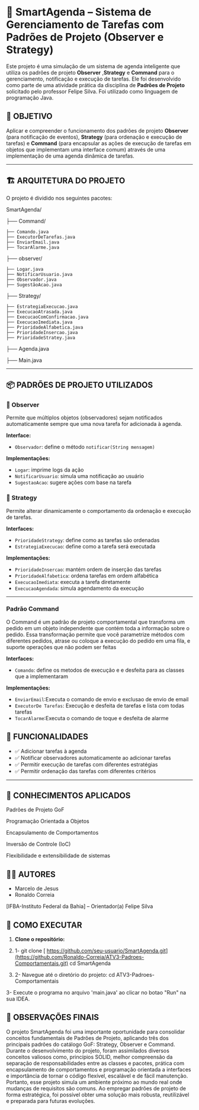 # 🧠 SmartAgenda – Sistema de Gerenciamento de Tarefas com Padrões de Projeto (Observer e Strategy)

Este projeto é uma simulação de um sistema de agenda inteligente que utiliza os padrões de projeto **Observer** ,**Strategy** e **Command** para o gerenciamento, notificação e execução de tarefas. Ele foi desenvolvido como parte de uma atividade prática da disciplina de **Padrões de Projeto** solicitado pelo professor Felipe Silva.
Foi utilizado como linguagem de programação Java.


## 🎯 OBJETIVO

Aplicar e compreender o funcionamento dos padrões de projeto **Observer** (para notificação de eventos), **Strategy** (para ordenação e execução de tarefas) e **Command** (para encapsular as ações de execução de tarefas em objetos que implementam uma interface comum) através de uma implementação de uma agenda dinâmica de tarefas.

---

## 🏗️ ARQUITETURA DO PROJETO

O projeto é dividido nos seguintes pacotes:

SmartAgenda/

├── Command/ 

    ├── Comando.java
    ├── ExecutorDeTarefas.java 
    ├── EnviarEmail.java
    ├── TocarAlarme.java
  
├── observer/ 

    ├── Logar.java 
    ├── NotificarUsuario.java 
    ├── Observador.java
    ├── SugestãoAcao.java
  
├── Strategy/ 

    ├── EstrategiaExecucao.java 
    ├── ExecucaoAtrasada.java
    ├── ExecucaoComConfirmacao.java
    ├── ExecucaoImediata.java
    ├── PrioridadeAlfabetica.java
    ├── PrioridadeInsercao.java
    ├── PrioridadeStratey.java
    
├── Agenda.java 

├── Main.java 


---

## 📦 PADRÕES DE PROJETO UTILIZADOS

### 🔁 Observer

Permite que múltiplos objetos (observadores) sejam notificados automaticamente sempre que uma nova tarefa for adicionada à agenda.

**Interface:**
- `Observador`: define o método `notificar(String mensagem)`

**Implementações:**
- `Logar`: imprime logs da ação
- `NotificarUsuario`: simula uma notificação ao usuário
- `SugestaoAcao`: sugere ações com base na tarefa

### 🧩 Strategy

Permite alterar dinamicamente o comportamento da ordenação e execução de tarefas.

**Interfaces:**
- `PrioridadeStrategy`: define como as tarefas são ordenadas
- `EstrategiaExecucao`: define como a tarefa será executada

**Implementações:**
- `PrioridadeInsercao`: mantém ordem de inserção das tarefas
- `PrioridadeAlfabetica`: ordena tarefas em ordem alfabética
- `ExecucaoImediata`: executa a tarefa diretamente
- `ExecucaoAgendada`: simula agendamento da execução

---

### Padrão Command

O Command é um padrão de projeto comportamental que transforma um pedido em um objeto independente que contém toda a informação sobre o pedido. Essa transformação permite que você parametrize métodos com diferentes pedidos, 
atrase ou coloque a execução do pedido em uma fila, e suporte operações que não podem ser feitas

**Interfaces:**
- `Comando`: define os metodos de execução e e desfeita para as classes que a implementaram

**Implementações:**
- `EnviarEmail`:Executa o comando de envio e exclusao de envio de email
- `ExecutorDe Tarefas`: Execução e desfeita de tarefas e lista com todas tarefas
- `TocarAlarme`:Executa o comando de toque e desfeita de alarme

  

## 🧪 FUNCIONALIDADES

- ✅ Adicionar tarefas à agenda
- ✅ Notificar observadores automaticamente ao adicionar tarefas
- ✅ Permitir execução de tarefas com diferentes estratégias
- ✅ Permitir ordenação das tarefas com diferentes critérios

---

## 🧠 CONHECIMENTOS APLICADOS
Padrões de Projeto GoF

Programação Orientada a Objetos

Encapsulamento de Comportamentos

Inversão de Controle (IoC)

Flexibilidade e extensibilidade de sistemas

## 👨‍💻 AUTORES
- Marcelo de Jesus
- Ronaldo Correia
  
[IFBA-Instituto Federal da Bahia]
– Orientador(a) Felipe Silva

## 🚀 COMO EXECUTAR

1. **Clone o repositório:**
   
1. 1- git clone [ https://github.com/seu-usuario/SmartAgenda.git](https://github.com/Ronaldo-Correia/ATV3-Padroes-Comportamentais.git)
    cd SmartAgenda
2. 2- Navegue até o diretório do projeto:
cd ATV3-Padroes-Comportamentais

3- Execute o programa no arquivo 'main.java' ao clicar no botao "Run" na sua IDEA.


## 📝 OBSERVAÇÕES FINAIS

O projeto SmartAgenda foi uma importante oportunidade para consolidar conceitos fundamentais de Padrões de Projeto, aplicando três dos principais padrões do catálogo GoF: Strategy, Observer e Command.
Durante o desenvolvimento do projeto, foram assimilados diversos conceitos valiosos como, princípios SOLID, melhor compreensão da separação de responsabilidades entre as classes e pacotes, prática com encapsulamento de comportamentos e programação orientada a interfaces e
importância de tornar o código flexível, escalável e de fácil manutenção.
Portanto, esse projeto simula um ambiente próximo ao mundo real onde mudanças de requisitos são comuns. Ao empregar padrões de projeto de forma estratégica, foi possível obter uma solução mais robusta, reutilizável e preparada para futuras evoluções.






